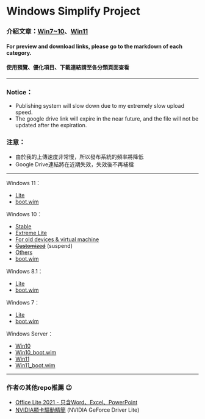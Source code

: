 # Windows Simplify Project

### 介紹文章：[Win7~10](https://home.gamer.com.tw/artwork.php?sn=4971603)、[Win11](https://home.gamer.com.tw/artwork.php?sn=5193340)

#### For preview and download links, please go to the markdown of each category.

#### 使用預覽、優化項目、下載連結請至各分類頁面查看

----

### Notice：
- Publishing system will slow down due to my extremely slow upload speed.
- The google drive link will expire in the near future, and the file will not be updated after the expiration.

### 注意：
- 由於我的上傳速度非常慢，所以發布系統的頻率將降低
- Google Drive連結將在近期失效，失效後不再補檔

----

Windows 11：
- [Lite](/11/client.md)
- [boot.wim](/11/boot.md)

Windows 10：
- [Stable](/10/stable.md)
- [Extreme Lite](/10/extreme.md)
- [For old devices & virtual machine](/10/old_device.md)
- ~~[Customized](/10/customized.md)~~ (suspend)
- [Others](/10/others.md)
- [boot.wim](/10/boot.md)

Windows 8.1：
- [Lite](/8.1/release.md)
- [boot.wim](/8.1/boot.md)

Windows 7：
- [Lite](/7/release.md)
- [boot.wim](/7/boot.md)

Windows Server：
- [Win10](/server/w10.md)
- [Win10_boot.wim](/server/w10_boot.md)
- [Win11](/server/w11.md)
- [Win11_boot.wim](/server/w11_boot.md)

----

### 作者の其他repo推薦 😉
- [Office Lite 2021 - 只含Word、Excel、PowerPoint](https://github.com/WhatTheBlock/Office-Lite)
- [NVIDIA顯卡驅動精簡](https://github.com/WhatTheBlock/GeForce-Driver-Lite) (NVIDIA GeForce Driver Lite)
